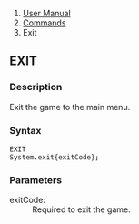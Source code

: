 <ol class="breadcrumb">
  <li><a href="#/docs/contents">User Manual</a></li>
  <li><a href="#/docs/commands">Commands</a></li>
  <li class="active">Exit</li>
</ol>

## EXIT

### Description

Exit the game to the main menu.

### Syntax

    EXIT
    System.exit{exitCode};

### Parameters

<dl>
  <dt>exitCode:</dt>
  <dd>Required to exit the game.</dd>
</dl>
